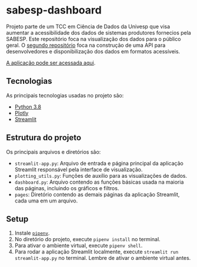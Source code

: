 # sabesp-dashboard

Projeto parte de um TCC em Ciência de Dados da Univesp que visa aumentar a acessibilidade dos dados de sistemas produtores fornecios pela SABESP. Este repositório foca na visualização dos dados para o público geral. O [segundo repositório](https://github.com/GMerencio/sabesp-api) foca na construção de uma API para desenvolvedores e disponibilização dos dados em formatos acessíveis.

[A aplicação pode ser acessada aqui](https://sabesp-dashboard.streamlit.app/).

## Tecnologias

As principais tecnologias usadas no projeto são:

* [Python 3.8](https://www.python.org/)
* [Plotly](https://plotly.com/)
* [Streamlit](https://streamlit.io/)

## Estrutura do projeto

Os principais arquivos e diretórios são:

* `streamlit-app.py`: Arquivo de entrada e página principal da aplicação Streamlit responsável pela interface de visualização.
* `plotting_utils.py`: Funções de auxílio para as visualizações de dados.
* `dashboard.py`: Arquivo contendo as funções básicas usada na maioria das páginas, incluindo os gráficos e filtros.
* `pages`: Diretório contendo as demais páginas da aplicação Streamlit, cada uma em um arquivo.

## Setup 

 1. Instale [`pipenv`](https://pypi.org/project/pipenv/).
 2. No diretório do projeto, execute `pipenv install` no terminal.
 3. Para ativar o ambiente virtual, execute `pipenv shell`.
 4. Para rodar a aplicação Streamlit localmente, execute `streamlit run streamlit-app.py` no terminal. Lembre de ativar o ambiente virtual antes.
